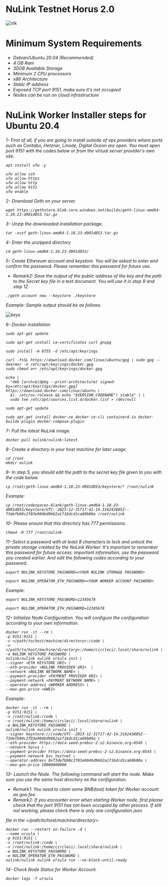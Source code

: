 
# NuLink Testnet Horus 2.0

![nlk](https://github.com/Lorento34/NuLink-Testnet-Horus-2.0/assets/84406096/5942336a-d881-4c50-8504-63fc6609c957)


<h1>Minimum System Requirements<h6>

 - Debian/Ubuntu 20.04 (Recommended)
 - 4 GB Ram
 - 30GB Available Storage
 - Minimum 2 CPU processors
 - x86 Architecture
 - Static IP address
 - Exposed TCP port 9151, make sure it's not occupied
 - Nodes can be run on cloud infrastructure

<h1>NuLink Worker Installer steps for Ubuntu 20.4<h6>

1- First of all, if you are going to install outside of vps providers where ports such as Contabo, Hetzner, Linode, Digital Oceon are open. You must open port 9151 with the codes below or from the virtual server provider's own site.

```
apt install ufw -y
```
```
ufw allow ssh
ufw allow https
ufw allow http
ufw allow 9151
ufw enable
```

2- Download Geth on your server.
 
```
wget https://gethstore.blob.core.windows.net/builds/geth-linux-amd64-1.10.23-d901d853.tar.gz
```

3- Unzip the downloaded installation package.

```
tar -xvzf geth-linux-amd64-1.10.23-d901d853.tar.gz
```

4- Enter the unzipped directory

```
cd geth-linux-amd64-1.10.23-d901d853/
```

5- Create Ethereum account and keystore. You will be asked to enter and confirm the password. Please remember this password for future use. 

- Remark2: Save the output of the public address of the key and the path to the Secret key file in a text document. You will use it in step 9 and step 12.
  
```
./geth account new --keystore ./keystore
```

Example: Sample output should be as follows.

![keys](https://github.com/Lorento34/NuLink-Testnet-Horus-2.0/assets/84406096/b41caa54-2d62-47fb-a8ee-f861fd6ca894)


6- Docker installation

```
sudo apt-get update
```
```
sudo apt-get install ca-certificates curl gnupg
```
```
sudo install -m 0755 -d /etc/apt/keyrings
```
```
curl -fsSL https://download.docker.com/linux/ubuntu/gpg | sudo gpg --dearmor -o /etc/apt/keyrings/docker.gpg
sudo chmod a+r /etc/apt/keyrings/docker.gpg
```
```
echo \
  "deb [arch=$(dpkg --print-architecture) signed-by=/etc/apt/keyrings/docker.gpg] https://download.docker.com/linux/ubuntu \
  $(. /etc/os-release && echo "$VERSION_CODENAME") stable" | \
  sudo tee /etc/apt/sources.list.d/docker.list > /dev/null
```
```
sudo apt-get update
```
```
sudo apt-get install docker-ce docker-ce-cli containerd.io docker-buildx-plugin docker-compose-plugin
```

7- Pull the latest NuLink image.

```
docker pull nulink/nulink:latest
```

8- Create a directory in your host machine for later usage.

```
cd /root
mkdir nulink
```

9- In step 5, you should edit the path to the secret key file given to you with the code below.

```
cp /root/geth-linux-amd64-1.10.23-d901d853/keystore/* /root/nulink
```

Example:
```
cp /root/codespaces-blank/geth-linux-amd64-1.10.23-d901d853/keystore/UTC--2023-12-31T17-42-14.316243885Z--f3defb90c2f03e904bd9662a1f16dcd1ca69b00a /root/nulink
```

10- Please ensure that this directory has 777 permissions.

```
chmod -R 777 /root/nulink
```

11- Select a password with at least 8 characters to lock and unlock the private storage created by the NuLink Worker. It's important to remember this password for future access.
important information, use the password you created earlier. And edit the following codes according to your password.

```
export NULINK_KEYSTORE_PASSWORD=<YOUR NULINK STORAGE PASSWORD>
```

```
export NULINK_OPERATOR_ETH_PASSWORD=<YOUR WORKER ACCOUNT PASSWORD>
```

Example:

```
export NULINK_KEYSTORE_PASSWORD=12345678
```

```
export NULINK_OPERATOR_ETH_PASSWORD=12345678
```

12- Initialize Node Configuration. You will configure the configuration according to your own information.

```
docker run -it --rm \
-p 9151:9151 \
-v </path/to/host/machine/directory>:/code \
-v </path/to/host/machine/directory>:/home/circleci/.local/share/nulink \
-e NULINK_KEYSTORE_PASSWORD \
nulink/nulink nulink ursula init \
--signer <ETH KEYSTORE URI> \
--eth-provider <NULINK PROVIDER URI>  \
--network <NULINK NETWORK NAME> \
--payment-provider <PAYMENT PROVIDER URI> \
--payment-network <PAYMENT NETWORK NAME> \
--operator-address <WORKER ADDRESS> \
--max-gas-price <GWEI>
```

Example:

```
docker run -it --rm \
-p 9151:9151 \
-v /root/nulink:/code \
-v /root/nulink:/home/circleci/.local/share/nulink \
-e NULINK_KEYSTORE_PASSWORD \
nulink/nulink nulink ursula init \
--signer keystore:///code/UTC--2023-12-31T17-42-14.316243885Z--f3defb90c2f03e904bd9662a1f16dcd1ca69b00a \
--eth-provider https://data-seed-prebsc-2-s2.binance.org:8545 \
--network horus \
--payment-provider https://data-seed-prebsc-2-s2.binance.org:8545 \
--payment-network bsc_testnet \
--operator-address 0xf3defb90c2f03e904bd9662a1f16dcd1ca69b00a \
--max-gas-price 10000000000
```


13- Launch the Node. The following command will start the node. Make sure you use the same host directory as the configuration.

- Remark1: You need to claim some BNB(test) token for Worker account as gas fee.
- Remark2: If you encounter error when starting Worker node, first please check that the port 9151 has not been occupied by other process. If still not working, please check there is only one configuration json

 file in the </path/to/host/machine/directory>

```
docker run --restart on-failure -d \
--name ursula \
-p 9151:9151 \
-v /root/nulink:/code \
-v /root/nulink:/home/circleci/.local/share/nulink \
-e NULINK_KEYSTORE_PASSWORD \
-e NULINK_OPERATOR_ETH_PASSWORD \
nulink/nulink nulink ursula run --no-block-until-ready
```

14- Check Node Status for Worker Account.
```
docker logs -f ursula
```












